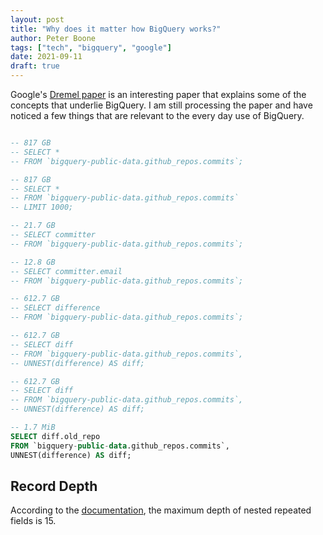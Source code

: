 ```yaml
---
layout: post
title: "Why does it matter how BigQuery works?"
author: Peter Boone
tags: ["tech", "bigquery", "google"]
date: 2021-09-11
draft: true
---
```


Google's [Dremel paper](https://static.googleusercontent.com/media/research.google.com/en//pubs/archive/36632.pdf) is an interesting paper that explains some of the concepts that underlie BigQuery. I am still processing the paper and have noticed a few things that are relevant to the every day use of BigQuery.

```sql

-- 817 GB
-- SELECT *
-- FROM `bigquery-public-data.github_repos.commits`;

-- 817 GB
-- SELECT *
-- FROM `bigquery-public-data.github_repos.commits`
-- LIMIT 1000;

-- 21.7 GB
-- SELECT committer
-- FROM `bigquery-public-data.github_repos.commits`;

-- 12.8 GB
-- SELECT committer.email
-- FROM `bigquery-public-data.github_repos.commits`;

-- 612.7 GB
-- SELECT difference
-- FROM `bigquery-public-data.github_repos.commits`;

-- 612.7 GB
-- SELECT diff
-- FROM `bigquery-public-data.github_repos.commits`,
-- UNNEST(difference) AS diff;

-- 612.7 GB
-- SELECT diff
-- FROM `bigquery-public-data.github_repos.commits`,
-- UNNEST(difference) AS diff;

-- 1.7 MiB
SELECT diff.old_repo
FROM `bigquery-public-data.github_repos.commits`,
UNNEST(difference) AS diff;
```


## Record Depth

According to the [documentation](https://cloud.google.com/bigquery/docs/nested-repeated#limitations), the maximum depth of nested repeated fields is 15.